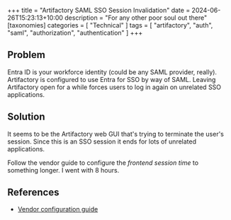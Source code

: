 +++
title = "Artifactory SAML SSO Session Invalidation"
date = 2024-06-26T15:23:13+10:00
description = "For any other poor soul out there"
[taxonomies]
categories = [ "Technical" ]
tags = [ "artifactory", "auth", "saml", "authorization", "authentication" ]
+++

## Problem

Entra ID is your workforce identity (could be any SAML provider, really).
Artifactory is configured to use Entra for SSO by way of SAML.
Leaving Artifactory open for a while forces users to log in again on unrelated SSO applications.

## Solution

It seems to be the Artifactory web GUI that's trying to terminate the user's session.
Since this is an SSO session it ends for lots of unrelated applications.

Follow the vendor guide to configure the _frontend session time_ to something longer.
I went with 8 hours.

## References

- [Vendor configuration guide](https://jfrog.com/help/r/how-to-set-an-artifactory-ui-session-timeout/how-to-set-an-artifactory-ui-session-timeout)
